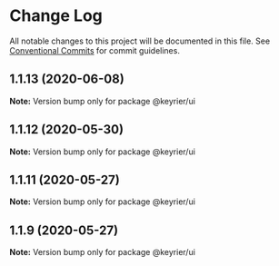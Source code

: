 # Change Log

All notable changes to this project will be documented in this file.
See [Conventional Commits](https://conventionalcommits.org) for commit guidelines.

## 1.1.13 (2020-06-08)

**Note:** Version bump only for package @keyrier/ui





## 1.1.12 (2020-05-30)

**Note:** Version bump only for package @keyrier/ui





## 1.1.11 (2020-05-27)

**Note:** Version bump only for package @keyrier/ui





## 1.1.9 (2020-05-27)

**Note:** Version bump only for package @keyrier/ui
